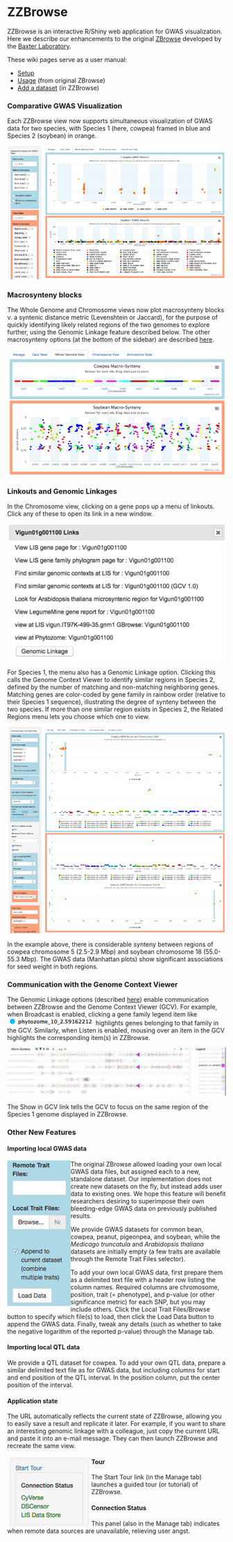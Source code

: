 # ZZBrowse

ZZBrowse is an interactive R/Shiny web application for GWAS visualization. Here we describe our enhancements to the original [ZBrowse](https://github.com/baxterlabZbrowse/ZBrowse) developed by the [Baxter Laboratory](https://www.baxterlab.org/untitled-cqi0).

These wiki pages serve as a user manual:

- [Setup](https://github.com/legumeinfo/ZZBrowse/wiki/Setup)
- [Usage](https://github.com/legumeinfo/ZZBrowse/wiki/Usage-(from-original-ZBrowse)) (from original ZBrowse)
- [Add a dataset](https://github.com/legumeinfo/ZZBrowse/wiki/Add-a-dataset) (in ZZBrowse)

### Comparative GWAS Visualization

Each ZZBrowse view now supports simultaneous visualization of GWAS data for two species, with Species 1 (here, cowpea) framed in blue and Species 2 (soybean) in orange.

![whole-genome-gwas](img/whgen.png)

### Macrosynteny blocks

The Whole Genome and Chromosome views now plot macrosynteny blocks v. a syntenic distance metric (Levenshtein or Jaccard), for the purpose of quickly identifying likely related regions of the two genomes to explore further, using the Genomic Linkage feature described below. The other macrosynteny options (at the bottom of the sidebar) are described [here](https://github.com/legumeinfo/ZZBrowse/wiki/Macrosynteny-options).

![macrosynteny](img/macrosynteny.png)

### Linkouts and Genomic Linkages

In the Chromosome view, clicking on a gene pops up a menu of linkouts. Click any of these to open its link in a new window.

![linkouts](img/linkouts.png)

For Species 1, the menu also has a Genomic Linkage option. Clicking this calls the Genome Context Viewer to identify similar regions in Species 2, defined by the number of matching and non-matching neighboring genes. Matching genes are color-coded by gene family in rainbow order (relative to their Species 1 sequence), illustrating the degree of synteny between the two species. If more than one similar region exists in Species 2, the Related Regions menu lets you choose which one to view.

![chromosome-gwas](img/chrom.png)

In the example above, there is considerable synteny between regions of cowpea chromosome 5 (2.5-2.9 Mbp) and soybean chromosome 18 (55.0-55.3 Mbp). The GWAS data (Manhattan plots) show significant associations for seed weight in both regions.

### Communication with the Genome Context Viewer

The Genomic Linkage options (described [here](https://github.com/legumeinfo/ZZBrowse/wiki/Genomic-Linkage-options)) enable communication between ZZBrowse and the Genome Context Viewer (GCV). For example, when Broadcast is enabled, clicking a gene family legend item like ![gene-family-legend](img/phytozome_10_2.59162212.png) highlights genes belonging to that family in the GCV. Similarly, when Listen is enabled, mousing over an item in the GCV highlights the corresponding item(s) in ZZBrowse.

![genomic-linkage](img/gcv.png)

The Show in GCV link tells the GCV to focus on the same region of the Species 1 genome displayed in ZZBrowse.

### Other New Features

#### Importing local GWAS data

<img src="img/load-data.png" align=left> The original ZBrowse allowed loading your own local GWAS data files, but assigned each to a new, standalone dataset. Our implementation does not create new datasets on the fly, but instead adds user data to existing ones. We hope this feature will benefit researchers desiring to superimpose their own bleeding-edge GWAS data on previously published results.

We provide GWAS datasets for common bean, cowpea, peanut, pigeonpea, and soybean, while the _Medicago truncatula_ and _Arabidopsis thaliana_ datasets are initially empty (a few traits are available through the Remote Trait Files selector).

To add your own local GWAS data, first prepare them as a delimited text file with a header row listing the column names. Required columns are chromosome, position, trait (= phenotype), and p-value (or other significance metric) for each SNP, but you may include others. Click the Local Trait Files/Browse button to specify which file(s) to load, then click the Load Data button to append the GWAS data. Finally, tweak any details (such as whether to take the negative logarithm of the reported p-value) through the Manage tab.

#### Importing local QTL data

We provide a QTL dataset for cowpea. To add your own QTL data, prepare a similar delimited text file as for GWAS data, but including columns for start and end position of the QTL interval. In the position column, put the center position of the interval.

#### Application state

The URL automatically reflects the current state of ZZBrowse, allowing you to easily save a result and replicate it later. For example, if you want to share an interesting genomic linkage with a colleague, just copy the current URL and paste it into an e-mail message. They can then launch ZZBrowse and recreate the same view.

<img src="img/sidebar.png" align=left>

#### Tour

The Start Tour link (in the Manage tab) launches a guided tour (or tutorial) of ZZBrowse.

#### Connection Status

This panel (also in the Manage tab) indicates when remote data sources are unavailable, relieving user angst.
